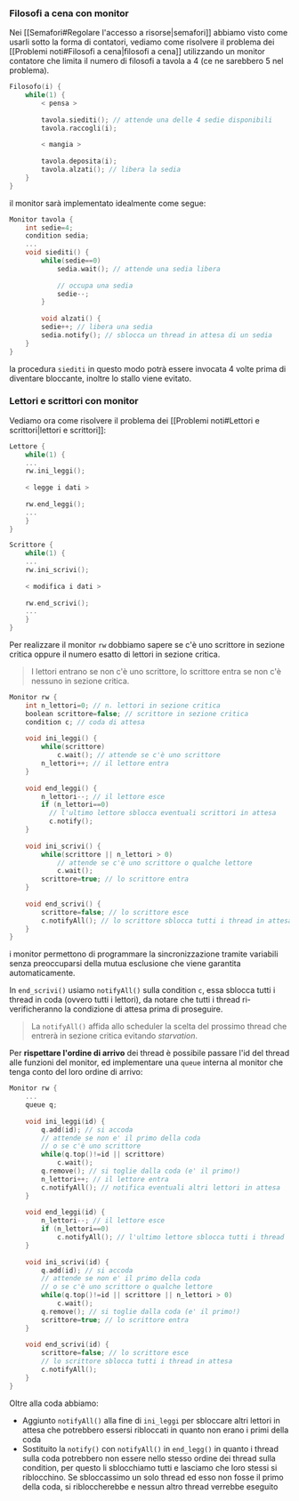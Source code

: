 ### Filosofi a cena con monitor
Nei [[Semafori#Regolare l'accesso a risorse|semafori]] abbiamo visto come usarli sotto la forma di contatori, vediamo come risolvere il problema dei [[Problemi noti#Filosofi a cena|filosofi a cena]] utilizzando un monitor contatore che limita il numero di filosofi a tavola a $4$ (ce ne sarebbero $5$ nel problema).

```c
Filosofo(i) {
	while(1) {
		< pensa >
		
		tavola.siediti(); // attende una delle 4 sedie disponibili
		tavola.raccogli(i);
		
		< mangia >
		
		tavola.deposita(i);
		tavola.alzati(); // libera la sedia
	}
}
```

il monitor sarà implementato idealmente come segue:
```c
Monitor tavola {
	int sedie=4;
	condition sedia;
	...
	void siediti() {
		while(sedie==0)
			sedia.wait(); // attende una sedia libera
			
			// occupa una sedia
			sedie--;
		}
		
		void alzati() {
		sedie++; // libera una sedia
		sedia.notify(); // sblocca un thread in attesa di un sedia
	}
}
```

la procedura `siediti` in questo modo potrà essere invocata $4$ volte prima di diventare bloccante, inoltre lo stallo viene evitato.


### Lettori e scrittori con monitor
Vediamo ora come risolvere il problema dei [[Problemi noti#Lettori e scrittori|lettori e scrittori]]:
```c
Lettore {
	while(1) {
	...
	rw.ini_leggi();
	
	< legge i dati >
	
	rw.end_leggi();
	...
	}
}

Scrittore {
	while(1) {
	...
	rw.ini_scrivi();
	
	< modifica i dati >
	
	rw.end_scrivi();
	...
	}
}
```

Per realizzare il monitor `rw` dobbiamo sapere se c'è uno scrittore in sezione critica oppure il numero esatto di lettori in sezione critica.
>I lettori entrano se non c'è uno scrittore, lo scrittore entra se non c'è nessuno in sezione critica.

```c
Monitor rw {
	int n_lettori=0; // n. lettori in sezione critica
	boolean scrittore=false; // scrittore in sezione critica
	condition c; // coda di attesa
	
	void ini_leggi() {
		while(scrittore)
			c.wait(); // attende se c'è uno scrittore
		n_lettori++; // il lettore entra
	}
	
	void end_leggi() {
		n_lettori--; // il lettore esce
		if (n_lettori==0)
		  // l'ultimo lettore sblocca eventuali scrittori in attesa
		  c.notify();
	}
	
	void ini_scrivi() {
		while(scrittore || n_lettori > 0)
			// attende se c'è uno scrittore o qualche lettore
			c.wait();
		scrittore=true; // lo scrittore entra
	}
	
	void end_scrivi() {
		scrittore=false; // lo scrittore esce
		c.notifyAll(); // lo scrittore sblocca tutti i thread in attesa
	}
}
```

i monitor permettono di programmare la sincronizzazione tramite variabili senza preoccuparsi della mutua esclusione che viene garantita automaticamente.

In `end_scrivi()` usiamo `notifyAll()` sulla condition `c`, essa sblocca tutti i thread in coda (ovvero tutti i lettori), da notare che tutti i thread ri-verificheranno la condizione di attesa prima di proseguire.
>La `notifyAll()` affida allo scheduler la scelta del prossimo thread che entrerà in sezione critica evitando _starvation_.

Per **rispettare l'ordine di arrivo** dei thread è possibile passare l'id del thread alle funzioni del monitor, ed implementare una `queue` interna al monitor che tenga conto del loro ordine di arrivo:
```c
Monitor rw {
	...
	queue q;
	
	void ini_leggi(id) {
		q.add(id); // si accoda
		// attende se non e' il primo della coda
		// o se c'è uno scrittore
		while(q.top()!=id || scrittore)
			c.wait(); 
		q.remove(); // si toglie dalla coda (e' il primo!)
		n_lettori++; // il lettore entra
		c.notifyAll(); // notifica eventuali altri lettori in attesa
	}
	
	void end_leggi(id) {
		n_lettori--; // il lettore esce
		if (n_lettori==0)
			c.notifyAll(); // l'ultimo lettore sblocca tutti i thread
	}
	
	void ini_scrivi(id) {
		q.add(id); // si accoda
		// attende se non e' il primo della coda
		// o se c'è uno scrittore o qualche lettore
		while(q.top()!=id || scrittore || n_lettori > 0)
			c.wait(); 
		q.remove(); // si toglie dalla coda (e' il primo!)
		scrittore=true; // lo scrittore entra
	}
		
	void end_scrivi(id) {
		scrittore=false; // lo scrittore esce
		// lo scrittore sblocca tutti i thread in attesa
		c.notifyAll();
	}
}
```

Oltre alla coda abbiamo:
- Aggiunto `notifyAll()` alla fine di `ini_leggi` per sbloccare altri lettori in attesa che potrebbero essersi ribloccati in quanto non erano i primi della coda
- Sostituito la `notify()` con `notifyAll()` in `end_legg()` in quanto i thread sulla coda potrebbero non essere nello stesso ordine dei thread sulla condition, per questo li sblocchiamo tutti e lasciamo che loro stessi si riblocchino.
	Se sbloccassimo un solo thread ed esso non fosse il primo della coda, si ribloccherebbe e nessun altro thread verrebbe eseguito

